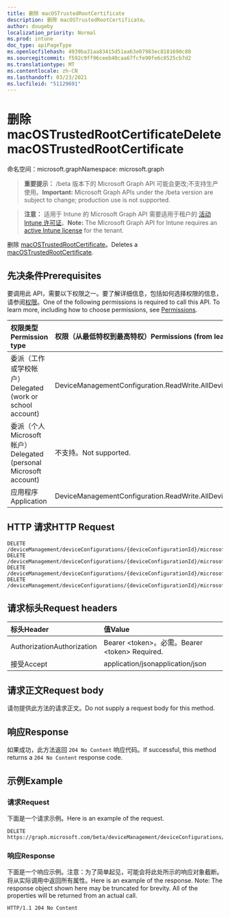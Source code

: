 ```yaml
---
title: 删除 macOSTrustedRootCertificate
description: 删除 macOSTrustedRootCertificate。
author: dougeby
localization_priority: Normal
ms.prod: intune
doc_type: apiPageType
ms.openlocfilehash: 4939ba31aa83415d51aa63e07983ec8181690c80
ms.sourcegitcommit: f592c9ff96ceeb40caa67fcfe90fe6c8525cb7d2
ms.translationtype: MT
ms.contentlocale: zh-CN
ms.lasthandoff: 03/23/2021
ms.locfileid: "51129691"
---
```

# <a name="delete-macostrustedrootcertificate"></a><span data-ttu-id="df5ff-103">删除 macOSTrustedRootCertificate</span><span class="sxs-lookup"><span data-stu-id="df5ff-103">Delete macOSTrustedRootCertificate</span></span>

<span data-ttu-id="df5ff-104">命名空间：microsoft.graph</span><span class="sxs-lookup"><span data-stu-id="df5ff-104">Namespace: microsoft.graph</span></span>

> <span data-ttu-id="df5ff-105">**重要提示：** /beta 版本下的 Microsoft Graph API 可能会更改;不支持生产使用。</span><span class="sxs-lookup"><span data-stu-id="df5ff-105">**Important:** Microsoft Graph APIs under the /beta version are subject to change; production use is not supported.</span></span>

> <span data-ttu-id="df5ff-106">**注意：** 适用于 Intune 的 Microsoft Graph API 需要适用于租户的 [活动 Intune 许可证](https://go.microsoft.com/fwlink/?linkid=839381)。</span><span class="sxs-lookup"><span data-stu-id="df5ff-106">**Note:** The Microsoft Graph API for Intune requires an [active Intune license](https://go.microsoft.com/fwlink/?linkid=839381) for the tenant.</span></span>

<span data-ttu-id="df5ff-107">删除 [macOSTrustedRootCertificate](../resources/intune-deviceconfig-macostrustedrootcertificate.md)。</span><span class="sxs-lookup"><span data-stu-id="df5ff-107">Deletes a [macOSTrustedRootCertificate](../resources/intune-deviceconfig-macostrustedrootcertificate.md).</span></span>

## <a name="prerequisites"></a><span data-ttu-id="df5ff-108">先决条件</span><span class="sxs-lookup"><span data-stu-id="df5ff-108">Prerequisites</span></span>
<span data-ttu-id="df5ff-p101">要调用此 API，需要以下权限之一。要了解详细信息，包括如何选择权限的信息，请参阅[权限](/graph/permissions-reference)。</span><span class="sxs-lookup"><span data-stu-id="df5ff-p101">One of the following permissions is required to call this API. To learn more, including how to choose permissions, see [Permissions](/graph/permissions-reference).</span></span>

|<span data-ttu-id="df5ff-111">权限类型</span><span class="sxs-lookup"><span data-stu-id="df5ff-111">Permission type</span></span>|<span data-ttu-id="df5ff-112">权限（从最低特权到最高特权）</span><span class="sxs-lookup"><span data-stu-id="df5ff-112">Permissions (from least to most privileged)</span></span>|
|:---|:---|
|<span data-ttu-id="df5ff-113">委派（工作或学校帐户）</span><span class="sxs-lookup"><span data-stu-id="df5ff-113">Delegated (work or school account)</span></span>|<span data-ttu-id="df5ff-114">DeviceManagementConfiguration.ReadWrite.All</span><span class="sxs-lookup"><span data-stu-id="df5ff-114">DeviceManagementConfiguration.ReadWrite.All</span></span>|
|<span data-ttu-id="df5ff-115">委派（个人 Microsoft 帐户）</span><span class="sxs-lookup"><span data-stu-id="df5ff-115">Delegated (personal Microsoft account)</span></span>|<span data-ttu-id="df5ff-116">不支持。</span><span class="sxs-lookup"><span data-stu-id="df5ff-116">Not supported.</span></span>|
|<span data-ttu-id="df5ff-117">应用程序</span><span class="sxs-lookup"><span data-stu-id="df5ff-117">Application</span></span>|<span data-ttu-id="df5ff-118">DeviceManagementConfiguration.ReadWrite.All</span><span class="sxs-lookup"><span data-stu-id="df5ff-118">DeviceManagementConfiguration.ReadWrite.All</span></span>|

## <a name="http-request"></a><span data-ttu-id="df5ff-119">HTTP 请求</span><span class="sxs-lookup"><span data-stu-id="df5ff-119">HTTP Request</span></span>
<!-- {
  "blockType": "ignored"
}
-->
``` http
DELETE /deviceManagement/deviceConfigurations/{deviceConfigurationId}/microsoft.graph.macOSWiredNetworkConfiguration/rootCertificateForServerValidation
DELETE /deviceManagement/deviceConfigurations/{deviceConfigurationId}/microsoft.graph.macOSEnterpriseWiFiConfiguration/rootCertificateForServerValidation
DELETE /deviceManagement/deviceConfigurations/{deviceConfigurationId}/microsoft.graph.macOSEnterpriseWiFiConfiguration/rootCertificatesForServerValidation/{macOSTrustedRootCertificateId}
DELETE /deviceManagement/deviceConfigurations/{deviceConfigurationId}/microsoft.graph.macOSWiredNetworkConfiguration/identityCertificateForClientAuthentication/microsoft.graph.macOSScepCertificateProfile/rootCertificate
```

## <a name="request-headers"></a><span data-ttu-id="df5ff-120">请求标头</span><span class="sxs-lookup"><span data-stu-id="df5ff-120">Request headers</span></span>
|<span data-ttu-id="df5ff-121">标头</span><span class="sxs-lookup"><span data-stu-id="df5ff-121">Header</span></span>|<span data-ttu-id="df5ff-122">值</span><span class="sxs-lookup"><span data-stu-id="df5ff-122">Value</span></span>|
|:---|:---|
|<span data-ttu-id="df5ff-123">Authorization</span><span class="sxs-lookup"><span data-stu-id="df5ff-123">Authorization</span></span>|<span data-ttu-id="df5ff-124">Bearer &lt;token&gt;。必需。</span><span class="sxs-lookup"><span data-stu-id="df5ff-124">Bearer &lt;token&gt; Required.</span></span>|
|<span data-ttu-id="df5ff-125">接受</span><span class="sxs-lookup"><span data-stu-id="df5ff-125">Accept</span></span>|<span data-ttu-id="df5ff-126">application/json</span><span class="sxs-lookup"><span data-stu-id="df5ff-126">application/json</span></span>|

## <a name="request-body"></a><span data-ttu-id="df5ff-127">请求正文</span><span class="sxs-lookup"><span data-stu-id="df5ff-127">Request body</span></span>
<span data-ttu-id="df5ff-128">请勿提供此方法的请求正文。</span><span class="sxs-lookup"><span data-stu-id="df5ff-128">Do not supply a request body for this method.</span></span>

## <a name="response"></a><span data-ttu-id="df5ff-129">响应</span><span class="sxs-lookup"><span data-stu-id="df5ff-129">Response</span></span>
<span data-ttu-id="df5ff-130">如果成功，此方法返回 `204 No Content` 响应代码。</span><span class="sxs-lookup"><span data-stu-id="df5ff-130">If successful, this method returns a `204 No Content` response code.</span></span>

## <a name="example"></a><span data-ttu-id="df5ff-131">示例</span><span class="sxs-lookup"><span data-stu-id="df5ff-131">Example</span></span>

### <a name="request"></a><span data-ttu-id="df5ff-132">请求</span><span class="sxs-lookup"><span data-stu-id="df5ff-132">Request</span></span>
<span data-ttu-id="df5ff-133">下面是一个请求示例。</span><span class="sxs-lookup"><span data-stu-id="df5ff-133">Here is an example of the request.</span></span>
``` http
DELETE https://graph.microsoft.com/beta/deviceManagement/deviceConfigurations/{deviceConfigurationId}/microsoft.graph.macOSWiredNetworkConfiguration/rootCertificateForServerValidation
```

### <a name="response"></a><span data-ttu-id="df5ff-134">响应</span><span class="sxs-lookup"><span data-stu-id="df5ff-134">Response</span></span>
<span data-ttu-id="df5ff-p102">下面是一个响应示例。注意：为了简单起见，可能会将此处所示的响应对象截断。将从实际调用中返回所有属性。</span><span class="sxs-lookup"><span data-stu-id="df5ff-p102">Here is an example of the response. Note: The response object shown here may be truncated for brevity. All of the properties will be returned from an actual call.</span></span>
``` http
HTTP/1.1 204 No Content
```




